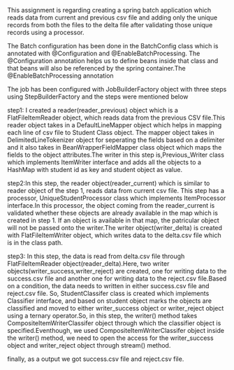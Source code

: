 This assignment is regarding creating a spring batch application which reads data from current and previous csv file and adding only the unique records from both the files to the delta file after validating those unique records using a processor.

The Batch configuration has been done in the BatchConfig class which is annotated with @Configuration and @EnableBatchProcessing. The @Configuration annotation helps us to define beans inside that class and that beans will also be referenced by the spring container.The @EnableBatchProcessing annotation 

The job has been configured with JobBuilderFactory object with three steps using StepBuilderFactory and the steps were mentioned below

step1: I created a reader(reader_previous) object which is a FlatFileItemReader object, which reads data from the previous CSV file.This reader object takes in a DefaultLineMapper object which helps in mapping each line of csv file to Student Class object. The mapper object takes in DelimitedLineTokenizer object for seperating the fields based on a delimiter and it also takes in BeanWrapperFieldMapper class object which maps the fields to the object attributes.The writer in this step is,Previous_Writer class which implements ItemWriter interface and adds all the objects to a HashMap with student id as key and student object as value.

step2:In this step, the reader object(reader_current) which is similar to reader object of the step 1, reads data from current csv file. This step has a processor, UniqueStudentProcessor class which implements ItemProcessor interface.In this processor, the object coming from the reader_current is validated whether these objects are already available in the map which is created in step 1. If an object is available in that map, the patricular object will not be passed onto the writer.The writer object(writer_delta) is created with FlatFileItemWriter object, which writes data to the delta.csv file which is in the class path.

step3: In this step, the data is read from delta.csv file through FlatFileItemReader object(reader_delta).Here, two writer objects(writer_success,writer_reject) are created, one for writing data to the success.csv file and another one for writing data to the reject.csv file.Based on a condition, the data needs to written in either success.csv file and reject.csv file. So, StudentClassifer class is created which implements Classifier interface, and based on student object marks the objects are classified and moved to either writer_success object or writer_reject object using a ternary operator.So, in this step, the writer() method takes CompositeItemWriterClassifer object through which the classifier object is specified.Eventhough, we used CompositeItemWriterClassifer object inside the writer() method, we need to open the access for the writer_success object and writer_reject object through stream() method.

finally, as a output we got success.csv file and reject.csv file.
